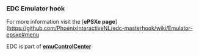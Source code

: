 ### EDC Emulator hook

For more information visit the [**ePSXe page**](https://github.com/PhoenixInteractiveNL/edc-masterhook/wiki/Emulator-epsxe#menu

EDC is part of [**emuControlCenter**](https://github.com/PhoenixInteractiveNL/emuControlCenter/wiki)
